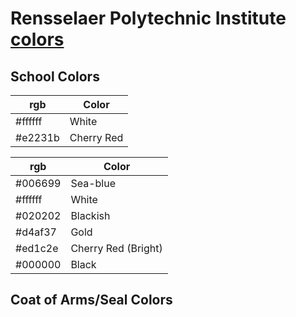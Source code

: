 # Rensselaer Polytechnic Institute [colors](https://encycolorpedia.com/schools/us/rensselaer-polytechnic-institute)

## School Colors

| rgb     | Color
|---------|-------------
| #ffffff | White
| #e2231b | Cherry Red

| rgb     | Color
|---------|-------------
| #006699 | Sea-blue
| #ffffff | White
| #020202 | Blackish
| #d4af37 | Gold
| #ed1c2e | Cherry Red (Bright)
| #000000 | Black

## Coat of Arms/Seal Colors
